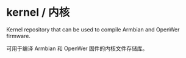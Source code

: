 # kernel / 内核

Kernel repository that can be used to compile Armbian and OpenWer firmware. 

可用于编译 Armbian 和 OpenWer 固件的内核文件存储库。
